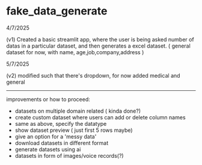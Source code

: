 # fake_data_generate

4/7/2025

(v1) Created a basic streamlit app, where the user is being asked number of datas in a particular dataset, and then generates a excel dataset. ( general dataset for now, with name, age,job,company,address )

5/7/2025

(v2) modified such that there's dropdown, for now added medical and general

---------------------------------------------------------------------------------------------------------------------------------------------------------------------------------

improvements or how to proceed:

- datasets on multiple domain related ( kinda done?)
- create custom dataset where users can add or delete column names
- same as above, specify the datatype
- show dataset preview ( just first 5 rows maybe)
- give an option for a 'messy data'
- download datasets in different format
- generate datasets using ai
- datasets in form of images/voice records(?)

